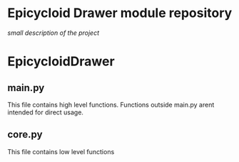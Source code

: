 Epicycloid Drawer module repository
===================================
_small description of the project_
# EpicycloidDrawer
## main.py
This file contains high level functions. Functions outside main.py arent intended for direct usage.
## core.py
This file contains low level functions
